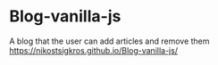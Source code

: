 # Blog-vanilla-js
A blog that the user can add articles and remove them
https://nikostsigkros.github.io/Blog-vanilla-js/
